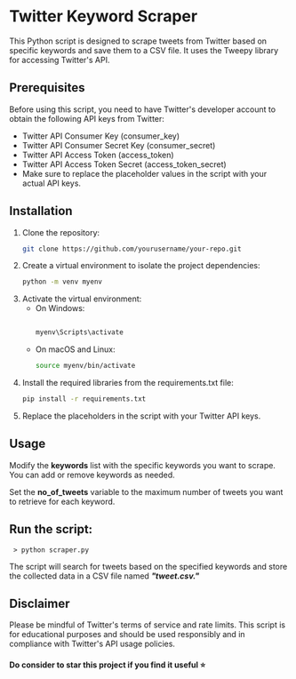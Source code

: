 # Twitter Keyword Scraper
This Python script is designed to scrape tweets from Twitter based on specific keywords and save them to a CSV file. It uses the Tweepy library for accessing Twitter's API.

## Prerequisites
Before using this script, you need to have Twitter's developer account to obtain the following API keys from Twitter:

* Twitter API Consumer Key (consumer_key)
* Twitter API Consumer Secret Key (consumer_secret)
* Twitter API Access Token (access_token)
* Twitter API Access Token Secret (access_token_secret)
* Make sure to replace the placeholder values in the script with your actual API keys.

## Installation
1. Clone the repository:
   ```bash
   git clone https://github.com/yourusername/your-repo.git

3. Create a virtual environment to isolate the project dependencies:
   ```bash
   python -m venv myenv

5. Activate the virtual environment:
     - On Windows:
       ```bash

       myenv\Scripts\activate
     - On macOS and Linux:
       ```bash
       source myenv/bin/activate
6. Install the required libraries from the requirements.txt file:
   ```bash
   pip install -r requirements.txt
1. Replace the placeholders in the script with your Twitter API keys.

## Usage
Modify the **keywords** list with the specific keywords you want to scrape. You can add or remove keywords as needed.

Set the **no_of_tweets** variable to the maximum number of tweets you want to retrieve for each keyword.

## Run the script:
     > python scraper.py
The script will search for tweets based on the specified keywords and store the collected data in a CSV file named ***"tweet.csv."***

## Disclaimer
Please be mindful of Twitter's terms of service and rate limits. This script is for educational purposes and should be used responsibly and in compliance with Twitter's API usage policies.

#### Do consider to star this project if you find it useful ⭐

